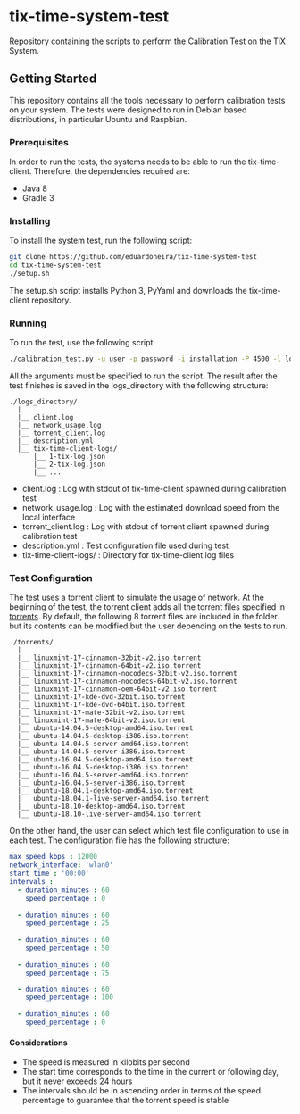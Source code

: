 # tix-time-system-test
Repository containing the scripts to perform the Calibration Test on the TiX System.

## Getting Started

This repository contains all the tools necessary to perform calibration tests on your system. The tests were designed to run in Debian based distributions, in particular Ubuntu and Raspbian.

### Prerequisites

In order to run the tests, the systems needs to be able to run the tix-time-client. Therefore, the dependencies required are:

* Java 8
* Gradle 3

### Installing

To install the system test, run the following script:

```bash
git clone https://github.com/eduardoneira/tix-time-system-test
cd tix-time-system-test
./setup.sh
```

The setup.sh script installs Python 3, PyYaml and downloads the tix-time-client repository.

### Running

To run the test, use the following script:

```bash
./calibration_test.py -u user -p password -i installation -P 4500 -l logs_directory -tfc test_file_configuration
```

All the arguments must be specified to run the script. The result after the test finishes is saved in the logs_directory with the following structure:


```
./logs_directory/
  |
  |__ client.log
  |__ network_usage.log
  |__ torrent_client.log
  |__ description.yml
  |__ tix-time-client-logs/
      |__ 1-tix-log.json
      |__ 2-tix-log.json
      |__ ...
```

* client.log : Log with stdout of tix-time-client spawned during calibration test
* network_usage.log : Log with the estimated download speed from the local interface
* torrent_client.log : Log with stdout of torrent client spawned during calibration test
* description.yml : Test configuration file used during test
* tix-time-client-logs/ : Directory for tix-time-client log files

### Test Configuration

The test uses a torrent client to simulate the usage of network. At the beginning of the test, the torrent client adds all the torrent files specified in [torrents](torrents). By default, the following 8 torrent files are included in the folder but its contents can be modified but the user depending on the tests to run.

```
./torrents/
  |
  |__ linuxmint-17-cinnamon-32bit-v2.iso.torrent
  |__ linuxmint-17-cinnamon-64bit-v2.iso.torrent
  |__ linuxmint-17-cinnamon-nocodecs-32bit-v2.iso.torrent
  |__ linuxmint-17-cinnamon-nocodecs-64bit-v2.iso.torrent
  |__ linuxmint-17-cinnamon-oem-64bit-v2.iso.torrent
  |__ linuxmint-17-kde-dvd-32bit.iso.torrent
  |__ linuxmint-17-kde-dvd-64bit.iso.torrent
  |__ linuxmint-17-mate-32bit-v2.iso.torrent
  |__ linuxmint-17-mate-64bit-v2.iso.torrent
  |__ ubuntu-14.04.5-desktop-amd64.iso.torrent
  |__ ubuntu-14.04.5-desktop-i386.iso.torrent
  |__ ubuntu-14.04.5-server-amd64.iso.torrent
  |__ ubuntu-14.04.5-server-i386.iso.torrent
  |__ ubuntu-16.04.5-desktop-amd64.iso.torrent
  |__ ubuntu-16.04.5-desktop-i386.iso.torrent
  |__ ubuntu-16.04.5-server-amd64.iso.torrent
  |__ ubuntu-16.04.5-server-i386.iso.torrent
  |__ ubuntu-18.04.1-desktop-amd64.iso.torrent
  |__ ubuntu-18.04.1-live-server-amd64.iso.torrent
  |__ ubuntu-18.10-desktop-amd64.iso.torrent
  |__ ubuntu-18.10-live-server-amd64.iso.torrent
```

On the other hand, the user can select which test file configuration to use in each test. The configuration file has the following structure:

```yaml
max_speed_kbps : 12000
network_interface: 'wlan0'
start_time : '00:00'
intervals :
  - duration_minutes : 60
    speed_percentage : 0
 
  - duration_minutes : 60
    speed_percentage : 25
 
  - duration_minutes : 60
    speed_percentage : 50 
 
  - duration_minutes : 60
    speed_percentage : 75

  - duration_minutes : 60
    speed_percentage : 100
 
  - duration_minutes : 60
    speed_percentage : 0
```

#### Considerations

* The speed is measured in kilobits per second
* The start time corresponds to the time in the current or following day, but it never exceeds 24 hours
* The intervals should be in ascending order in terms of the speed percentage to guarantee that the torrent speed is stable